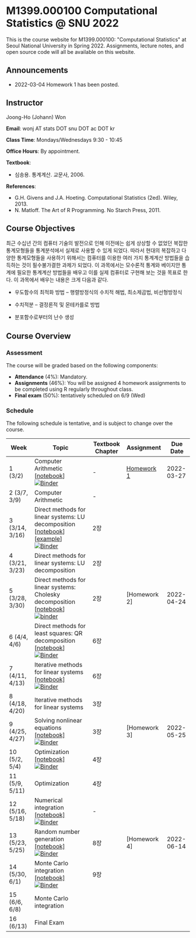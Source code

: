 # M1399.000100 Computational Statistics @ SNU 2022

This is the course website for M1399.000100: "Computational Statistics" at Seoul National University in Spring 2022. Assignments, lecture notes, and open source code will all be available on this website.

## Announcements

- 2022-03-04 Homework 1 has been posted.

## Instructor 

Joong-Ho (Johann) Won

**Email**: wonj AT stats DOT snu DOT ac DOT kr

**Class Time**: Mondays/Wednesdays 9:30 - 10:45 

**Office Hours**: By appointment.

**Textbook**: 
- 심송용. 통계계산. 교문사, 2006. 


**References**: 
- G.H. Givens and J.A. Hoeting. Computational Statistics (2ed). Wiley, 2013. 
- N. Matloff. The Art of R Programming. No Starch Press, 2011. 

	
## Course Objectives

최근 수십년 간의 컴퓨터 기술의 발전으로 인해 이전에는 쉽게 상상할 수 없었던 복잡한 통계모형들을 통계분석에서 실제로 사용할 수 있게 되었다. 따라서 현대의 복잡하고 다양한 통계모형들을 사용하기 위해서는 컴퓨터를 이용한 여러 가지 통계계산 방법들을 습득하는 것이 필수불가결한 과제가 되었다. 이 과목에서는 모수론적 통계와 베이지안 통계에 필요한 통계계산 방법들을 배우고 이를 실제 컴퓨터로 구현해 보는 것을 목표로 한다. 이 과목에서 배우는 내용은 크게 다음과 같다.

* 우도함수의 최적화 방법 – 행렬방정식의 수치적 해법, 최소제곱법, 비선형방정식 

* 수치적분 – 결정론적 및 몬테카를로 방법

* 분포함수로부터의 난수 생성 


## Course Overview

### Assessment

The course will be graded based on the following components:

- **Attendance** (4%): Mandatory.
- **Assignments** (46%): You will be assigned 4 homework assignments to be completed using R regularly throughout class. 
- **Final exam** (50%): tentatively scheduled on 6/9 (Wed)

### Schedule

The following schedule is tentative, and is subject to change over the course.

| Week | Topic | Textbook Chapter | Assignment | Due Date |
|---| --- | --- | --- | --- | 
| 1 (3/2)           | Computer Arithmetic [[notebook](./lectures/lecture1/arith.ipynb)] [![Binder](https://mybinder.org/badge_logo.svg)](https://mybinder.org/v2/gh/won-j/M1399_000100-2022spring/HEAD?filepath=lectures%2Flecture1%2Farith.ipynb) | - | [Homework 1](./homework/hw1.html) | 2022-03-27 | 
| 2 (3/7, 3/9)     | Computer Arithmetic | - |  |  |
| 3 (3/14, 3/16)    | Direct methods for linear systems: LU decomposition [[notebook](./lectures/lecture2/gelu.ipynb)] [[example](./lectures/lecture2/gelu.pdf)] [![Binder](https://mybinder.org/badge_logo.svg)](https://mybinder.org/v2/gh/won-j/M1399_000100-2022spring/HEAD?filepath=lectures%2Flecture2%2Fgelu.ipynb) | 2장 |  |  |
| 4 (3/21, 3/23)    | Direct methods for linear systems: LU decomposition | 2장 |  |  |
| 5 (3/28, 3/30)    | Direct methods for linear systems: Cholesky decomposition [[notebook](./lectures/lecture3/chol.ipynb)] [![binder](https://mybinder.org/badge_logo.svg)](https://mybinder.org/v2/gh/won-j/m1399_000100-2022spring/HEAD?filepath=lectures%2flecture3%2fchol.ipynb) | 2장 | [Homework 2]<!--(./homework/hw2.md) [[pdf]](./homework/hw2.pdf)--> | 2022-04-24 |
| 6 (4/4, 4/6)      | Direct methods for least squares: QR decomposition [[notebook](./lectures/lecture4/qr.ipynb)] [![Binder](https://mybinder.org/badge_logo.svg)](https://mybinder.org/v2/gh/won-j/M1399_000100-2022spring/HEAD?filepath=lectures%2Flecture4%2Fqr.ipynb) | 6장 |  |  |
| 7 (4/11, 4/13)    | Iterative methods for linear systems [[notebook]](./lectures/lecture5/iterative.ipynb) [![Binder](https://mybinder.org/badge_logo.svg)](https://mybinder.org/v2/gh/won-j/M1399_000100-2022spring/HEAD?filepath=lectures%2Flecture5%2Fiterative.ipynb) | 6장 |  |  |
| 8 (4/18, 4/20)    | Iterative methods for linear systems | 3장 |  |  |
| 9 (4/25, 4/27)    | Solving nonlinear equations [[notebook]](./lectures/lecture6/nonlinear.ipynb) [![Binder](https://mybinder.org/badge_logo.svg)](https://mybinder.org/v2/gh/won-j/M1399_000100-2022spring/HEAD?filepath=lectures%2Flecture6%2Fnonlinear.ipynb) | 3장| [Homework 3]<!--(./homework/hw3.md) [[pdf]](./homework/hw3.pdf)-->   | 2022-05-25 |
| 10 (5/2, 5/4)   | Optimization [[notebook]](./lectures/lecture7/optim.ipynb) [![Binder](https://mybinder.org/badge_logo.svg)](https://mybinder.org/v2/gh/won-j/M1399_000100-2022spring/HEAD?filepath=lectures%2Flecture7%2Foptim.ipynb)  | 4장 |  |   |
| 11 (5/9, 5/11)   | Optimization | 4장 |  |  |
| 12 (5/16, 5/18)         | Numerical integration [[notebook]](./lectures/lecture8/integration.ipynb) [![Binder](https://mybinder.org/badge_logo.svg)](https://mybinder.org/v2/gh/won-j/M1399_000100-2022spring/HEAD?filepath=lectures%2Flecture8%2Fintegration.ipynb) | - |  |  |
| 13 (5/23, 5/25)   | Random number generation [[notebook]](./lectures/lecture9/rng.ipynb) [![Binder](https://mybinder.org/badge_logo.svg)](https://mybinder.org/v2/gh/won-j/M1399_000100-2022spring/HEAD?filepath=lectures%2Flecture9%2Frng.ipynb) | 8장 | [Homework 4]<!--(./homework/hw4.md) [[pdf]](./homework/hw4.pdf)--> | 2022-06-14 |
| 14 (5/30, 6/1)    | Monte Carlo integration [[notebook]](./lectures/lecture10/mc.ipynb) [![Binder](https://mybinder.org/badge_logo.svg)](https://mybinder.org/v2/gh/won-j/M1399_000100-2022spring/HEAD?filepath=lectures%2Flecture10%2Fmc.ipynb) | 9장 |  |  |
| 15 (6/6, 6/8)     | Monte Carlo integration          |  |  |  |
| 16 (6/13)         | Final Exam      |  |  |  |


